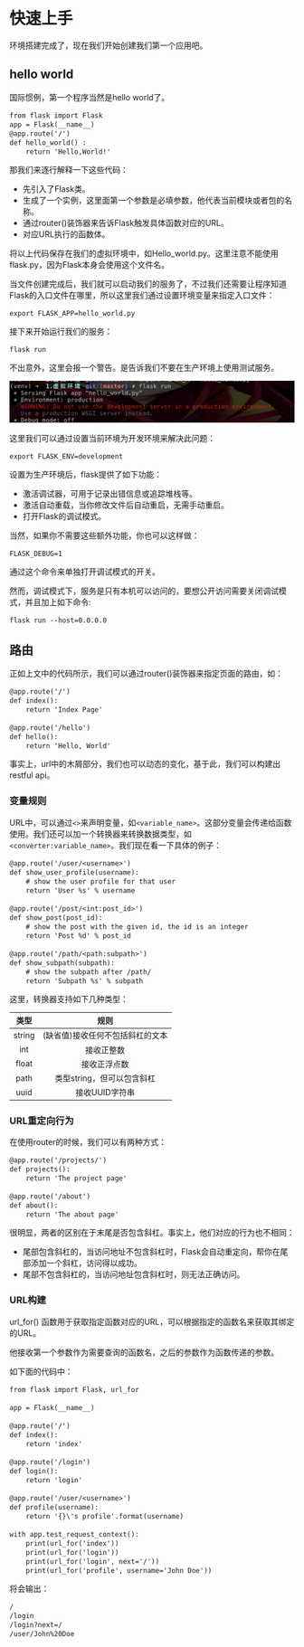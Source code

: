 # 快速上手

环境搭建完成了，现在我们开始创建我们第一个应用吧。

## hello world

国际惯例，第一个程序当然是hello world了。

```python3
from flask import Flask
app = Flask(__name__)
@app.route('/')
def hello_world() :
	return 'Hello,World!'
```

那我们来逐行解释一下这些代码：

- 先引入了Flask类。
- 生成了一个实例，这里面第一个参数是必填参数，他代表当前模块或者包的名称。
- 通过router()装饰器来告诉Flask触发具体函数对应的URL。
- 对应URL执行的函数体。

将以上代码保存在我们的虚拟环境中，如Hello_world.py。这里注意不能使用flask.py，因为Flask本身会使用这个文件名。

当文件创建完成后，我们就可以启动我们的服务了，不过我们还需要让程序知道Flask的入口文件在哪里，所以这里我们通过设置环境变量来指定入口文件：

```shell
export FLASK_APP=hello_world.py
```
接下来开始运行我们的服务：

```shell
flask run
```
不出意外，这里会报一个警告。是告诉我们不要在生产环境上使用测试服务。

![测试警告](https://github.com/CodeWicky/Learn-Flask/raw/master/2.%E5%BF%AB%E9%80%9F%E4%B8%8A%E6%89%8B/pic/snap.png)

这里我们可以通过设置当前环境为开发环境来解决此问题：

```shell
export FLASK_ENV=development
```
设置为生产环境后，flask提供了如下功能：

- 激活调试器，可用于记录出错信息或追踪堆栈等。
- 激活自动重载，当你修改文件后自动重启，无需手动重启。
- 打开Flask的调试模式。

当然，如果你不需要这些额外功能，你也可以这样做：

```shell
FLASK_DEBUG=1
```

通过这个命令来单独打开调试模式的开关。

然而，调试模式下，服务是只有本机可以访问的，要想公开访问需要关闭调试模式，并且加上如下命令:

```shell
flask run --host=0.0.0.0
```

## 路由

正如上文中的代码所示，我们可以通过router()装饰器来指定页面的路由，如：

```python3
@app.route('/')
def index():
    return 'Index Page'

@app.route('/hello')
def hello():
    return 'Hello, World'
```

事实上，url中的木屑部分，我们也可以动态的变化，基于此，我们可以构建出restful api。

### 变量规则

URL中，可以通过`<>`来声明变量，如`<variable_name>`。这部分变量会传递给函数使用。我们还可以加一个转换器来转换数据类型，如`<converter:variable_name>`。我们现在看一下具体的例子：

```python3
@app.route('/user/<username>')
def show_user_profile(username):
    # show the user profile for that user
    return 'User %s' % username

@app.route('/post/<int:post_id>')
def show_post(post_id):
    # show the post with the given id, the id is an integer
    return 'Post %d' % post_id

@app.route('/path/<path:subpath>')
def show_subpath(subpath):
    # show the subpath after /path/
    return 'Subpath %s' % subpath

```

这里，转换器支持如下几种类型：

|类型|规则|
|:--:|:--:|
|string|(缺省值)接收任何不包括斜杠的文本|
|int|接收正整数|
|float|接收正浮点数|
|path|类型string，但可以包含斜杠|
|uuid|接收UUID字符串|

### URL重定向行为

在使用router的时候，我们可以有两种方式：

```python3
@app.route('/projects/')
def projects():
    return 'The project page'

@app.route('/about')
def about():
    return 'The about page'
```

很明显，两者的区别在于末尾是否包含斜杠。事实上，他们对应的行为也不相同：

- 尾部包含斜杠的，当访问地址不包含斜杠时，Flask会自动重定向，帮你在尾部添加一个斜杠，访问得以成功。
- 尾部不包含斜杠的，当访问地址包含斜杠时，则无法正确访问。

### URL构建

url_for() 函数用于获取指定函数对应的URL，可以根据指定的函数名来获取其绑定的URL。

他接收第一个参数作为需要查询的函数名，之后的参数作为函数传递的参数。

如下面的代码中：

```python3
from flask import Flask, url_for

app = Flask(__name__)

@app.route('/')
def index():
    return 'index'

@app.route('/login')
def login():
    return 'login'

@app.route('/user/<username>')
def profile(username):
    return '{}\'s profile'.format(username)

with app.test_request_context():
    print(url_for('index'))
    print(url_for('login'))
    print(url_for('login', next='/'))
    print(url_for('profile', username='John Doe'))
```


将会输出：
```shell
/
/login
/login?next=/
/user/John%20Doe
```
